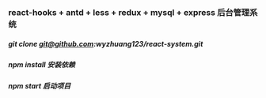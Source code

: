 ### react-hooks + antd + less + redux + mysql + express 后台管理系统

##### git clone git@github.com:wyzhuang123/react-system.git

##### npm install 安装依赖

##### npm start 启动项目
